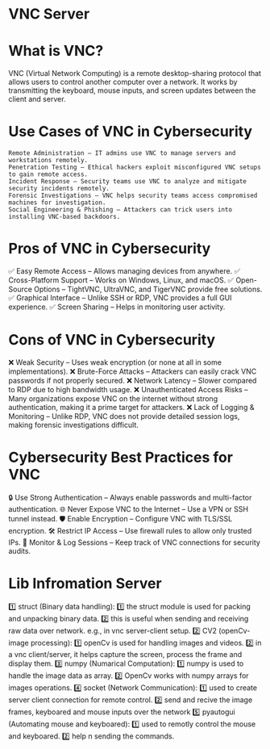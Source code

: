 # VNC Server
# What is VNC?
VNC (Virtual Network Computing) is a remote desktop-sharing protocol that allows users to control another computer over a network. It works by transmitting the keyboard, mouse inputs, and screen updates between the client and server.
# Use Cases of VNC in Cybersecurity
    Remote Administration – IT admins use VNC to manage servers and workstations remotely.
    Penetration Testing – Ethical hackers exploit misconfigured VNC setups to gain remote access.
    Incident Response – Security teams use VNC to analyze and mitigate security incidents remotely.
    Forensic Investigations – VNC helps security teams access compromised machines for investigation.
    Social Engineering & Phishing – Attackers can trick users into installing VNC-based backdoors.
# Pros of VNC in Cybersecurity
✅ Easy Remote Access – Allows managing devices from anywhere.
✅ Cross-Platform Support – Works on Windows, Linux, and macOS.
✅ Open-Source Options – TightVNC, UltraVNC, and TigerVNC provide free solutions.
✅ Graphical Interface – Unlike SSH or RDP, VNC provides a full GUI experience.
✅ Screen Sharing – Helps in monitoring user activity.
# Cons of VNC in Cybersecurity
❌ Weak Security – Uses weak encryption (or none at all in some implementations).
❌ Brute-Force Attacks – Attackers can easily crack VNC passwords if not properly secured.
❌ Network Latency – Slower compared to RDP due to high bandwidth usage.
❌ Unauthenticated Access Risks – Many organizations expose VNC on the internet without strong authentication, making it a prime target for attackers.
❌ Lack of Logging & Monitoring – Unlike RDP, VNC does not provide detailed session logs, making forensic investigations difficult.
# Cybersecurity Best Practices for VNC
🔒 Use Strong Authentication – Always enable passwords and multi-factor authentication.
🌐 Never Expose VNC to the Internet – Use a VPN or SSH tunnel instead.
🛡️ Enable Encryption – Configure VNC with TLS/SSL encryption.
🛠 Restrict IP Access – Use firewall rules to allow only trusted IPs.
🔄 Monitor & Log Sessions – Keep track of VNC connections for security audits.
# Lib Infromation Server  
1️⃣ struct (Binary data handling):
    1️⃣ the struct module is used for packing and unpacking  binary data.
    2️⃣ this is useful when sending and receiving raw data over network.
        e.g., in vnc server-client setup.
2️⃣ CV2 (openCv-image processing):
    1️⃣ openCv is used for handling images and videos.
    2️⃣ in a vnc client/server, it helps capture the screen, process the frame and display them.
3️⃣ numpy (Numarical Computation):
    1️⃣ numpy is used to handle the image data as array.
    2️⃣ OpenCv works with numpy arrays for images operations.
4️⃣ socket (Network Communication):
    1️⃣ used to create server client connection for remote control.
    2️⃣ send and recive the image frames, keyboared and mouse inputs over the network
5️⃣ pyautogui (Automating mouse and keyboared):
    1️⃣ used to remotly control the mouse and keyboared.
    2️⃣ help n sending the commands.  
